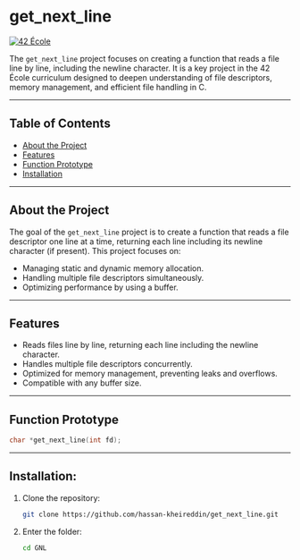 # get_next_line

[![42 École](https://img.shields.io/badge/42-École-000000?style=flat&logo=42&logoColor=white)](https://42.fr)

The `get_next_line` project focuses on creating a function that reads a file line by line, including the newline character. It is a key project in the 42 École curriculum designed to deepen understanding of file descriptors, memory management, and efficient file handling in C.

---

## Table of Contents
- [About the Project](#about-the-project)
- [Features](#features)
- [Function Prototype](#function-prototype)
- [Installation](#installation)

---

## About the Project

The goal of the `get_next_line` project is to create a function that reads a file descriptor one line at a time, returning each line including its newline character (if present). This project focuses on:

- Managing static and dynamic memory allocation.
- Handling multiple file descriptors simultaneously.
- Optimizing performance by using a buffer.

---

## Features

- Reads files line by line, returning each line including the newline character.
- Handles multiple file descriptors concurrently.
- Optimized for memory management, preventing leaks and overflows.
- Compatible with any buffer size.

---

## Function Prototype

```c
char *get_next_line(int fd);
```
---
## Installation:
1. Clone the repository:
   ```bash
   git clone https://github.com/hassan-kheireddin/get_next_line.git
   ```
2. Enter the folder:
   ```bash
   cd GNL
   ```
